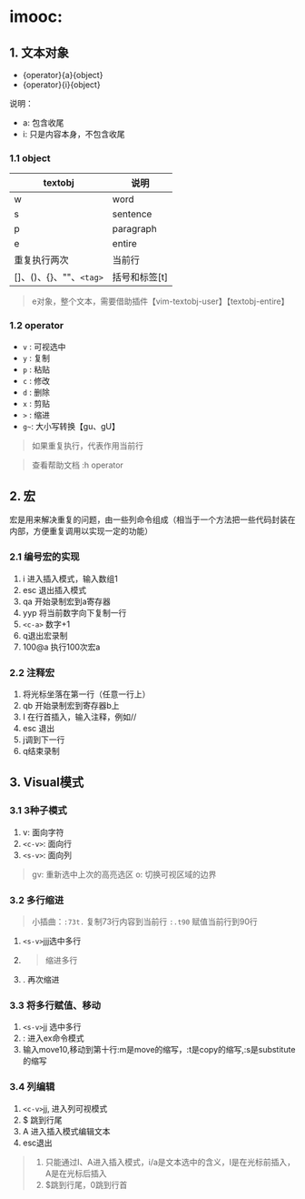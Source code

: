 # imooc:

## 1. 文本对象

- {operator}{a}{object}
- {operator}{i}{object}


说明：

+ a: 包含收尾
+ i: 只是内容本身，不包含收尾

### 1.1 object

| textobj                        |     说明                |
| ----------                     |  -------                |
| w                              |     word                |
| s                              |     sentence            |
| p                              |     paragraph           |
| e                              |     entire              |
| 重复执行两次                   |     当前行              |
| []、()、{}、""、`<tag>`        |     括号和标签[t]       |



> e对象，整个文本，需要借助插件【vim-textobj-user】【textobj-entire】


### 1.2 operator

- `v` : 可视选中
- `y` : 复制
- `p` : 粘贴
- `c` : 修改
- `d` : 删除
- `x` : 剪贴
- `>` : 缩进
- `g~`: 大小写转换【gu、gU】

> 如果重复执行，代表作用当前行

> 查看帮助文档 :h operator

## 2. 宏

宏是用来解决重复的问题，由一些列命令组成（相当于一个方法把一些代码封装在内部，方便重复调用以实现一定的功能）

### 2.1 编号宏的实现

1. i 进入插入模式，输入数组1
2. esc 退出插入模式
3. qa 开始录制宏到a寄存器
4. yyp 将当前数字向下复制一行
5. `<c-a>` 数字+1
6. q退出宏录制
7. 100@a 执行100次宏a



### 2.2 注释宏

1. 将光标坐落在第一行（任意一行上）
2. qb 开始录制宏到寄存器b上
3. I 在行首插入，输入注释，例如//
4. esc 退出
5. j调到下一行
6. q结束录制


## 3. Visual模式

### 3.1 3种子模式

1. v: 面向字符
2. `<c-v>`: 面向行
3. `<s-v>`: 面向列

> gv: 重新选中上次的高亮选区
> o: 切换可视区域的边界

### 3.2 多行缩进

> 小插曲：`:73t.` 复制73行内容到当前行
> `:.t90` 赋值当前行到90行


1. `<s-v>`jjj选中多行
2. > 缩进多行
3. . 再次缩进


### 3.3 将多行赋值、移动

1. `<s-v>`jj 选中多行
2. : 进入ex命令模式
3. 输入move10,移动到第十行:m是move的缩写，:t是copy的缩写,:s是substitute的缩写


### 3.4 列编辑

1. `<c-v>`jj, 进入列可视模式
2. $ 跳到行尾
3. A 进入插入模式编辑文本
4. esc退出

> 1. 只能通过I、A进入插入模式，i/a是文本选中的含义，I是在光标前插入，A是在光标后插入
> 2. $跳到行尾，0跳到行首














